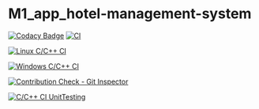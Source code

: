 # M1_app_hotel-management-system

[![Codacy Badge](https://api.codacy.com/project/badge/Grade/d55bea2b69b743dc8bcaa039af295ed9)](https://app.codacy.com/gh/ShaikBhijalani/M1_app_hotel-management-system?utm_source=github.com&utm_medium=referral&utm_content=ShaikBhijalani/M1_app_hotel-management-system&utm_campaign=Badge_Grade_Settings)
[![CI](https://github.com/ShaikBhijalani/M1_app_hotel-management-system/actions/workflows/main.yml/badge.svg)](https://github.com/ShaikBhijalani/M1_app_hotel-management-system/actions/workflows/main.yml)

[![Linux C/C++ CI](https://github.com/ShaikBhijalani/M1_app_hotel-management-system/actions/workflows/Linux_c-cpp.yml/badge.svg)](https://github.com/ShaikBhijalani/M1_app_hotel-management-system/actions/workflows/Linux_c-cpp.yml)

[![Windows C/C++ CI](https://github.com/ShaikBhijalani/M1_app_hotel-management-system/actions/workflows/windows_c-ccp.yml/badge.svg)](https://github.com/ShaikBhijalani/M1_app_hotel-management-system/actions/workflows/windows_c-ccp.yml)

[![Contribution Check - Git Inspector](https://github.com/ShaikBhijalani/M1_app_hotel-management-system/actions/workflows/gitinspector.yml/badge.svg)](https://github.com/ShaikBhijalani/M1_app_hotel-management-system/actions/workflows/gitinspector.yml)

[![C/C++ CI UnitTesting](https://github.com/ShaikBhijalani/M1_app_hotel-management-system/actions/workflows/unit_testing.yml/badge.svg)](https://github.com/ShaikBhijalani/M1_app_hotel-management-system/actions/workflows/unit_testing.yml)
